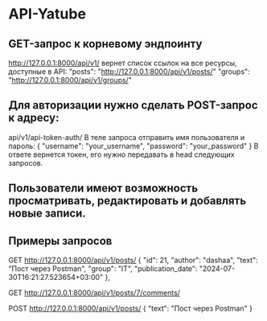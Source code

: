 # API-Yatube

## GET-запрос к корневому эндпоинту
http://127.0.0.1:8000/api/v1/
вернет список ссылок на все ресурсы, доступные в API:
"posts": "http://127.0.0.1:8000/api/v1/posts/"
"groups": "http://127.0.0.1:8000/api/v1/groups/"

## Для авторизации нужно сделать POST-запрос к адресу:
api/v1/api-token-auth/
В теле запроса отправить имя пользователя и пароль:
{
    "username": "your_username",
    "password": "your_password"
}
В ответе вернется токен, его нужно передавать в head следующих запросов.

## Пользователи имеют возможность просматривать, редактировать и добавлять новые записи.

## Примеры запросов
GET http://127.0.0.1:8000/api/v1/posts/
{
        "id": 21,
        "author": "dashaa",
        "text": "Пост через Postman",
        "group": "IT",
        "publication_date": "2024-07-30T16:21:27.523654+03:00"
    },

GET http://127.0.0.1:8000/api/v1/posts/7/comments/

POST http://127.0.0.1:8000/api/v1/posts/
{
    "text": "Пост через Postman"
}